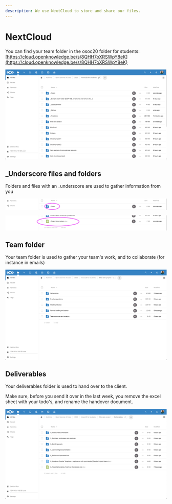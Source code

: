 ```yaml
---
description: We use NextCloud to store and share our files.
---
```


# NextCloud

You can find your team folder in the osoc20 folder for students: [https://cloud.openknowledge.be/s/8QHH7oXRSWpY8eK](https://cloud.openknowledge.be/s/8QHH7oXRSWpY8eK)

![](<../.gitbook/assets/Screenshot 2020-06-30 at 20.00.56.png>)

## \_Underscore files and folders

Folders and files with an \_underscore are used to gather information from you

![](<../.gitbook/assets/Screenshot 2020-06-30 at 20.00.56 (1).png>)

![](<../.gitbook/assets/Screenshot 2020-06-30 at 20.29.20.png>)

## Team folder

Your team folder is used to gather your team's work, and to collaborate (for instance in emails)

![](<../.gitbook/assets/Screenshot 2020-06-30 at 21.35.55.png>)

## Deliverables

Your deliverables folder is used to hand over to the client.

Make sure, before you send it over in the last week, you remove the excel sheet with your todo's, and rename the handover document.

![](<../.gitbook/assets/Screenshot 2020-06-30 at 21.36.06.png>)
